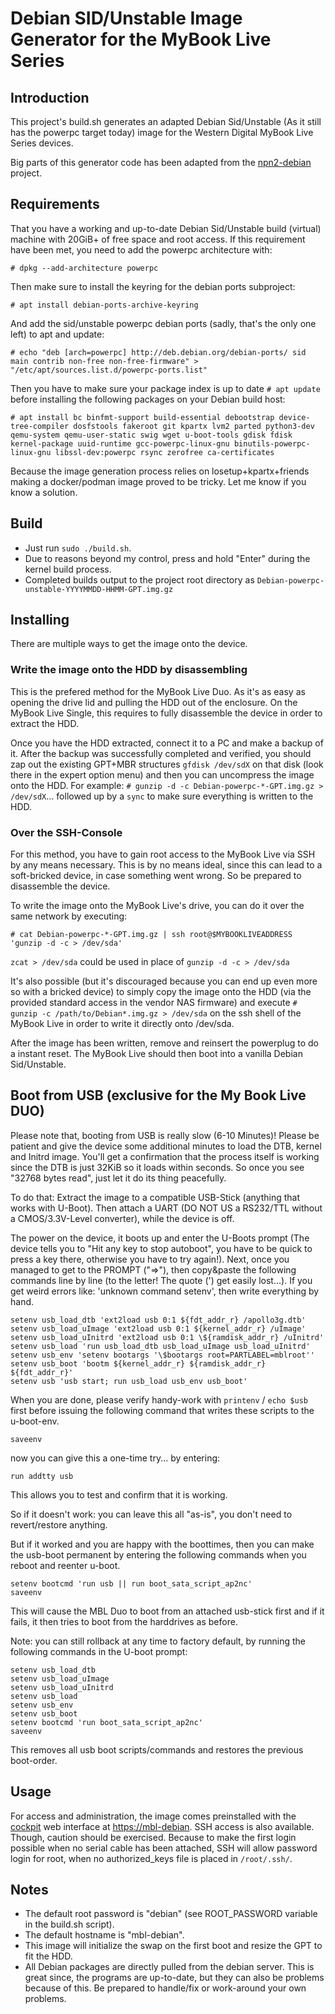 # Debian SID/Unstable Image Generator for the MyBook Live Series

## Introduction

This project's build.sh generates an adapted Debian Sid/Unstable (As it still has the powerpc target today) image for the Western Digital MyBook Live Series devices.

Big parts of this generator code has been adapted from the [npn2-debian](https://github.com/riptidewave93/npn2-debian) project.

## Requirements
That you have a working and up-to-date Debian Sid/Unstable build (virtual) machine with 20GiB+ of free space and root access.
If this requirement have been met, you need to add the powerpc architecture with:

`# dpkg --add-architecture powerpc`

Then make sure to install the keyring for the debian ports subproject:

`# apt install debian-ports-archive-keyring`

And add the sid/unstable powerpc debian ports (sadly, that's the only one left) to apt and update:

`# echo "deb [arch=powerpc] http://deb.debian.org/debian-ports/ sid main contrib non-free non-free-firmware" > "/etc/apt/sources.list.d/powerpc-ports.list"`

Then you have to make sure your package index is up to date `# apt update` before installing the following packages on your Debian build host:

`# apt install bc binfmt-support build-essential debootstrap device-tree-compiler dosfstools fakeroot git kpartx lvm2 parted python3-dev qemu-system qemu-user-static swig wget u-boot-tools gdisk fdisk kernel-package uuid-runtime gcc-powerpc-linux-gnu binutils-powerpc-linux-gnu libssl-dev:powerpc rsync zerofree ca-certificates `

Because the image generation process relies on losetup+kpartx+friends making a docker/podman image proved to be tricky.
Let me know if you know a solution.

## Build
- Just run `sudo ./build.sh`.
- Due to reasons beyond my control, press and hold "Enter" during the kernel build process.
- Completed builds output to the project root directory as `Debian-powerpc-unstable-YYYYMMDD-HHMM-GPT.img.gz`

## Installing
There are multiple ways to get the image onto the device.

### Write the image onto the HDD by disassembling
This is the prefered method for the MyBook Live Duo. As it's as easy as opening the drive lid and pulling the HDD out of the enclosure. On the MyBook Live Single, this requires to fully disassemble the device in order to extract the HDD.

Once you have the HDD extracted, connect it to a PC and make a backup of it. After the backup was successfully completed and verified, you should zap out the existing GPT+MBR structures `gfdisk /dev/sdX` on that disk (look there in the expert option menu) and then you can uncompress the image onto the HDD. For example: `# gunzip -d -c Debian-powerpc-*-GPT.img.gz > /dev/sdX`... followed up by a `sync` to make sure everything is written to the HDD.

### Over the SSH-Console
For this method, you have to gain root access to the MyBook Live via SSH by any means necessary.
This is by no means ideal, since this can lead to a soft-bricked device, in case something went wrong.
So be prepared to disassemble the device.

To write the image onto the MyBook Live's drive, you can do it over the same network by executing:

`# cat Debian-powerpc-*-GPT.img.gz | ssh root@$MYBOOKLIVEADDRESS 'gunzip -d -c > /dev/sda'`

`zcat > /dev/sda` could be used in place of `gunzip -d -c > /dev/sda`

It's also possible (but it's discouraged because you can end up even more so with a bricked
device) to simply copy the image onto the HDD (via the provided standard access in the vendor
NAS firmware) and execute `# gunzip -c /path/to/Debian*.img.gz > /dev/sda` on the ssh shell of
the MyBook Live in order to write it directly onto /dev/sda.

After the image has been written, remove and reinsert the powerplug to do a instant reset.
The MyBook Live should then boot into a vanilla Debian Sid/Unstable.

## Boot from USB (exclusive for the My Book Live DUO)

Please note that, booting from USB is really slow (6-10 Minutes)! Please be patient and give
the device some additional minutes to load the DTB, kernel and Initrd image. You'll get a
confirmation that the process itself is working since the DTB is just 32KiB so it loads
within seconds. So once you see "32768 bytes read", just let it do its thing peacefully.

To do that: Extract the image to a compatible USB-Stick (anything that works with U-Boot).
Then attach a UART (DO NOT US a RS232/TTL without a CMOS/3.3V-Level converter), while the
device is off.

The power on the device, it boots up and enter the U-Boots prompt (The device tells you to
"Hit any key to stop autoboot", you have to be quick to press a key there, otherwise you
have to try again!). Next, once you managed to get to the PROMPT ("=>"), then copy&paste
the following commands line by line (to the letter! The quote (') get easily lost...).
If you get weird errors like: 'unknown command setenv', then write everything by hand.

    setenv usb_load_dtb 'ext2load usb 0:1 ${fdt_addr_r} /apollo3g.dtb'
    setenv usb_load_uImage 'ext2load usb 0:1 ${kernel_addr_r} /uImage'
    setenv usb_load_uInitrd 'ext2load usb 0:1 \${ramdisk_addr_r} /uInitrd'
    setenv usb_load 'run usb_load_dtb usb_load_uImage usb_load_uInitrd'
    setenv usb_env 'setenv bootargs '\$bootargs root=PARTLABEL=mblroot''
    setenv usb_boot 'bootm ${kernel_addr_r} ${ramdisk_addr_r} ${fdt_addr_r}'
    setenv usb 'usb start; run usb_load usb_env usb_boot'

When you are done, please verify handy-work with `printenv` / `echo $usb` first before
issuing the following command that writes these scripts to the u-boot-env.

    saveenv

now you can give this a one-time try... by entering:

    run addtty usb

This allows you to test and confirm that it is working. 

So if it doesn't work: you can leave this all "as-is", you don't need to 
revert/restore anything.

But if it worked and you are happy with the boottimes, then you can make 
the usb-boot permanent by entering the following commands when you reboot
and reenter u-boot.

    setenv bootcmd 'run usb || run boot_sata_script_ap2nc'
    saveenv

This will cause the MBL Duo to boot from an attached usb-stick first and if it fails,
it then tries to boot from the harddrives as before.

Note: you can still rollback at any time to factory default, by running the following
commands in the U-boot prompt:

    setenv usb_load_dtb
    setenv usb_load_uImage
    setenv usb_load_uInitrd
    setenv usb_load
    setenv usb_env
    setenv usb_boot
    setenv bootcmd 'run boot_sata_script_ap2nc'
    saveenv

This removes all usb boot scripts/commands and restores the previous boot-order.

## Usage

For access and administration, the image comes preinstalled with the [cockpit](https://cockpit-project.org/) web interface at [https://mbl-debian](https://mbl-debian).
SSH access is also available. Though, caution should be exercised. Because to make the first login possible when no serial cable has been attached, SSH will allow
password login for root, when no authorized_keys file is placed in `/root/.ssh/`.

## Notes
- The default root password is "debian" (see ROOT_PASSWORD variable in the build.sh script).
- The default hostname is "mbl-debian".
- This image will initialize the swap on the first boot and resize the GPT to fit the HDD.
- All Debian packages are directly pulled from the debian server. This is great since, the programs are up-to-date, but they can also be problems because of this. Be prepared to handle/fix or work-around your own problems. 
